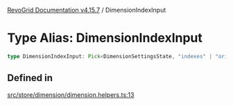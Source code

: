 [RevoGrid Documentation v4.15.7](README.md) / DimensionIndexInput

# Type Alias: DimensionIndexInput

```ts
type DimensionIndexInput: Pick<DimensionSettingsState, "indexes" | "originItemSize" | "indexToItem">;
```

## Defined in

[src/store/dimension/dimension.helpers.ts:13](https://github.com/revolist/revogrid/blob/4b66617ba213e84ecc08d523780ce49415de163a/src/store/dimension/dimension.helpers.ts#L13)
